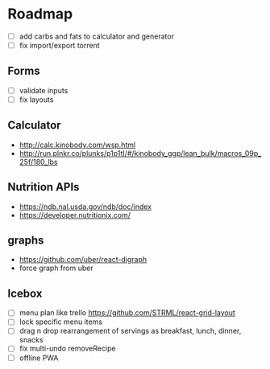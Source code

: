 # Roadmap

- [ ] add carbs and fats to calculator and generator
- [ ] fix import/export torrent

## Forms

- [ ] validate inputs
- [ ] fix layouts

## Calculator

- http://calc.kinobody.com/wsp.html
- http://run.plnkr.co/plunks/p1p1tI/#/kinobody_ggp/lean_bulk/macros_09p_25f/180_lbs

## Nutrition APIs

- https://ndb.nal.usda.gov/ndb/doc/index
- https://developer.nutritionix.com/

## graphs

- https://github.com/uber/react-digraph
- force graph from uber

## Icebox

- [ ] menu plan like trello https://github.com/STRML/react-grid-layout
- [ ] lock specific menu items
- [ ] drag n drop rearrangement of servings as breakfast, lunch, dinner, snacks
- [ ] fix multi-undo removeRecipe
- [ ] offline PWA
